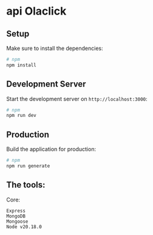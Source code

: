 # api Olaclick


## Setup

Make sure to install the dependencies:

```bash
# npm
npm install

```

## Development Server

Start the development server on `http://localhost:3000`:

```bash
# npm
npm run dev

```

## Production

Build the application for production:

```bash
# npm
npm run generate

```

## The tools:

Core:
```
Express
MongoDB
Mongoose
Node v20.18.0
```
